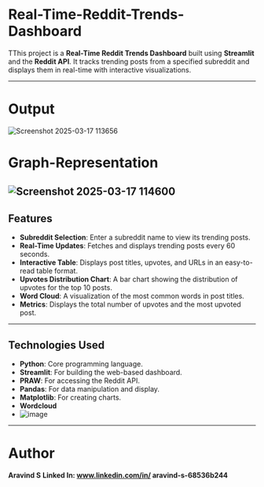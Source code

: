 # Real-Time-Reddit-Trends-Dashboard
TThis project is a **Real-Time Reddit Trends Dashboard** built using **Streamlit** and the **Reddit API**. It tracks trending posts from a specified subreddit and displays them in real-time with interactive visualizations.

---
# Output
![Screenshot 2025-03-17 113656](https://github.com/user-attachments/assets/67d2fe9c-f441-4115-b74a-d6642e2cfa9d)

# Graph-Representation
![Screenshot 2025-03-17 114600](https://github.com/user-attachments/assets/cce80d55-5b30-44db-9cfa-196f3d64e434)
---

## Features
- **Subreddit Selection**: Enter a subreddit name to view its trending posts.
- **Real-Time Updates**: Fetches and displays trending posts every 60 seconds.
- **Interactive Table**: Displays post titles, upvotes, and URLs in an easy-to-read table format.
- **Upvotes Distribution Chart**: A bar chart showing the distribution of upvotes for the top 10 posts.
- **Word Cloud**: A visualization of the most common words in post titles.
- **Metrics**: Displays the total number of upvotes and the most upvoted post.

---

## Technologies Used
- **Python**: Core programming language.
- **Streamlit**: For building the web-based dashboard.
- **PRAW**: For accessing the Reddit API.
- **Pandas**: For data manipulation and display.
- **Matplotlib**: For creating charts.
- **Wordcloud**
- ![image](https://github.com/user-attachments/assets/0e771387-ccea-4643-952a-601b865af8aa)

---

# Author

**Aravind S**
**Linked In: www.linkedin.com/in/
aravind-s-68536b244**
